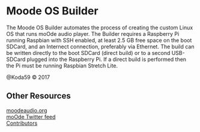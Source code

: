 # Moode OS Builder

The Moode OS Builder automates the process of creating the custom Linux OS that runs moOde audio player. The Builder requires a Raspberry Pi running Raspbian with SSH enabled, at least 2.5 GB free space on the boot SDCard, and an Internect connection, preferably via Ethernet. The build can be written directly to the boot SDCard (direct build) or to a second USB-SDCard plugged into the Raspberry Pi. If a direct build is performed then the Pi must be running Raspbian Stretch Lite.

@Koda59 © 2017

## Other Resources
[moodeaudio.org](http://moodeaudio.org)\
[moOde Twitter feed](http://twitter.com/MoodeAudio)\
[Contributors](https://github.com/moode-player/moode/blob/master/www/CONTRIBS.html)

